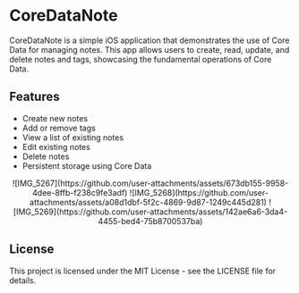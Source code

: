 # CoreDataNote

CoreDataNote is a simple iOS application that demonstrates the use of Core Data for managing notes. This app allows users to create, read, update, and delete notes and tags, showcasing the fundamental operations of Core Data.

## Features

- Create new notes
- Add or remove tags
- View a list of existing notes
- Edit existing notes
- Delete notes
- Persistent storage using Core Data

<p align="center">
![IMG_5267](https://github.com/user-attachments/assets/673db155-9958-4dee-8ffb-f238c9fe3adf)
![IMG_5268](https://github.com/user-attachments/assets/a08d1dbf-5f2c-4869-9d87-1249c445d281)
![IMG_5269](https://github.com/user-attachments/assets/142ae6a6-3da4-4455-bed4-75b8700537ba)
</p>


## License
This project is licensed under the MIT License - see the LICENSE file for details.
